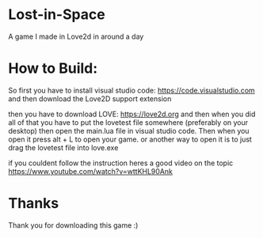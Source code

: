 # Lost-in-Space
A game I made in Love2d in around a day

# How to Build:
So first you have to install visual studio code: https://code.visualstudio.com and then download the Love2D support extension

then you have to download LOVE: https://love2d.org and then when you did all of that you have to put the lovetest file somewhere (preferably on your desktop) then open the main.lua file in visual studio code. Then when you open it press alt + L to open your game. or another way to open it is to just drag the lovetest file into love.exe

if you couldent follow the instruction heres a good video on the topic https://www.youtube.com/watch?v=wttKHL90Ank

# Thanks
Thank you for downloading this game :)
